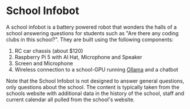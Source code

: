 # School Infobot

A school infobot is a battery powered robot that wonders
the halls of a school answering questions for students
such as "Are there any coding clubs in this school?".
They are built using the following components:

1. RC car chassis (about $120)
2. Raspberry Pi 5 with AI Hat, Microphone and Speaker
3. Screen and Microphone
4. Wireless connection to a school-GPU running [Ollama](../glossary.md#ollama) and a chatbot

Note that the School Infobot is not designed to answer general questions, only
questions about the school.  The content is typically taken
from the schools website with additional data in the
history of the school, staff and current calendar all
pulled from the school's website.

